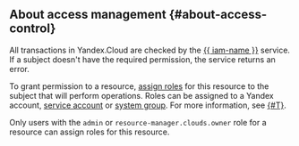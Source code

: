 ## About access management {#about-access-control}

All transactions in Yandex.Cloud are checked by the [{{ iam-name }}](/docs/iam) service. If a subject doesn't have the required permission, the service returns an error.

To grant permission to a resource, [assign roles](../../iam/operations/roles/grant.md) for this resource to the subject that will perform operations. Roles can be assigned to a Yandex account, [service account](../../iam/concepts/users/service-accounts.md) or [system group](../../iam/concepts/access-control/system-group.md). For more information, see [{#T}](../../iam/concepts/access-control/index.md).

Only users with the `admin` or `resource-manager.clouds.owner` role for a resource can assign roles for this resource.